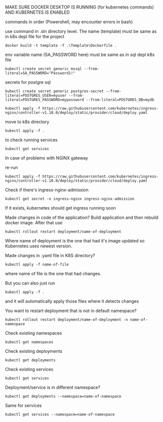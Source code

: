 MAKE SURE DOCKER DESKTOP IS RUNNING (for kubernetes commands) AND KUBERNETES IS ENABLED

commands in order (Powershell, may encounter errors in bash)


 use command in .sln directory level. The name (template) must be same as in k8s depl file for the project
```
docker build -t template -f .\Template\Dockerfile .        
```

env variable name (SA_PASSWORD here) must be same as in sql depl k8s file
```
kubectl create secret generic mssql --from-literal=SA_PASSWORD="Password1!"    
```
secrets for postgre sql
```
kubectl create secret generic postgres-secret --from-literal=POSTGRES_USER=myuser --from-literal=POSTGRES_PASSWORD=mypassword --from-literal=POSTGRES_DB=mydb
```

```
kubectl apply -f https://raw.githubusercontent.com/kubernetes/ingress-nginx/controller-v1.10.0/deploy/static/provider/cloud/deploy.yaml
```

move to k8s directory
```
kubectl apply -f .
```

 to check running services
```
kubectl get services 
```

In case of problems with NGINX gateway

re-run
```
kubectl apply -f https://raw.githubusercontent.com/kubernetes/ingress-nginx/controller-v1.10.0/deploy/static/provider/cloud/deploy.yaml
```

Check if there's ingress-nginx-admission
```
kubectl get secret -n ingress-nginx ingress-nginx-admission
```

If it exists, kubernetes should get ingress running soon



Made changes in code of the application?
Build application and then rebuild docker image. After that use
```
kubectl rollout restart deployment/name-of-deployment
```
Where name of deployment is the one that had it's image updated so Kubernetes uses newest version.

Made changes in .yaml file in K8S directory?
```
kubectl apply -f name-of-file
```
where name of file is the one that had changes. 

But you can also just run 
```
kubectl apply -f .
```
and it will automatically apply those files where it detects changes


You want to restart deployment that is not in default namespace?
```
kubectl rollout restart deployment/name-of-deployment -n name-of-namespace
```

Check existing namespaces 
```
kubectl get namespaces
```
Check existing deployments
```
kubectl get deployments
```
Check existing services
```
kubectl get services
```

Deployment/service is in different namespace?
```
kubectl get deployments --namespace=name-of-namespace
```
Same for services
```
kubectl get services --namespace=name-of-namespace
```
